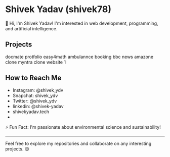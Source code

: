 # Shivek Yadav (shivek78)

👋 Hi, I'm Shivek Yadav! I'm interested in web development, programming, and artificial intelligence.

## Projects
 docmate
 protfolio
 easy4math
 ambulannce booking
 bbc news
 amazone clone
 myntra clone
 website 1
 
  


## How to Reach Me
- Instagram: @shivek_ydv
- Snapchat: shivek_ydv
- Twitter: @shivek_ydv
- linkedin: @shivek-yadav
- shivekyadav.tech
- 

⚡ Fun Fact: I'm passionate about environmental science and sustainability!

---

Feel free to explore my repositories and collaborate on any interesting projects. 😊

<!---
shivek78/shivek78 is a ✨ special ✨ repository because its `README.md` (this file) appears on your GitHub profile.
You can click the Preview link to take a look at your changes.
--->

